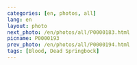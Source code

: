 ```yaml
---
categories: [en, photos, all]
lang: en
layout: photo
next_photo: /en/photos/all/P0000183.html
picname: P0000193
prev_photo: /en/photos/all/P0000194.html
tags: [Blood, Dead Springbock]
---
```

